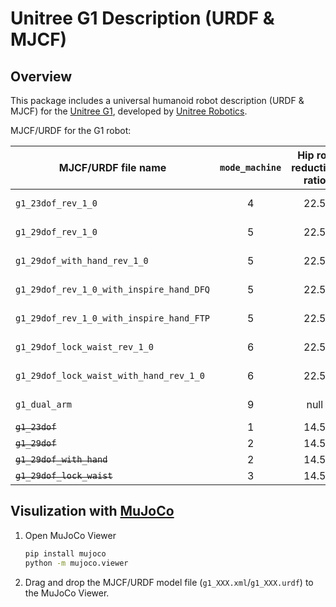 # Unitree G1 Description (URDF & MJCF)

## Overview

This package includes a universal humanoid robot description (URDF & MJCF) for the [Unitree G1](https://www.unitree.com/g1/), developed by [Unitree Robotics](https://www.unitree.com/).

MJCF/URDF for the G1 robot:

| MJCF/URDF file name                      | `mode_machine` | Hip roll reduction ratio | Update status | dof#leg | dof#waist | dof#arm | dof#hand |
|------------------------------------------|:--------------:|:------------------------:|---------------|:-------:|:---------:|:-------:|:--------:|
| `g1_23dof_rev_1_0`                       |       4        |           22.5           | Up-to-date    |   6*2   |     1     |   5*2   |    0     |
| `g1_29dof_rev_1_0`                       |       5        |           22.5           | Up-to-date    |   6*2   |     3     |   7*2   |    0     |
| `g1_29dof_with_hand_rev_1_0`             |       5        |           22.5           | Up-to-date    |   6*2   |     3     |   7*2   |   7*2    |
| `g1_29dof_rev_1_0_with_inspire_hand_DFQ` |       5        |           22.5           | Up-to-date    |   6*2   |     3     |   7*2   |   12*2   |
| `g1_29dof_rev_1_0_with_inspire_hand_FTP` |       5        |           22.5           | Up-to-date    |   6*2   |     3     |   7*2   |   12*2   |
| `g1_29dof_lock_waist_rev_1_0`            |       6        |           22.5           | Up-to-date    |   6*2   |     1     |   7*2   |    0     |
| `g1_29dof_lock_waist_with_hand_rev_1_0`  |       6        |           22.5           | Up-to-date    |   6*2   |     1     |   7*2   |   7*2    |
| `g1_dual_arm`                            |       9        |           null           | Up-to-date    |    0    |     0     |   7*2   |    0     |
| ~~`g1_23dof`~~                           |       1        |           14.5           | Deprecated    |   6*2   |     1     |   5*2   |    0     |
| ~~`g1_29dof`~~                           |       2        |           14.5           | Deprecated    |   6*2   |     3     |   7*2   |    0     |
| ~~`g1_29dof_with_hand`~~                 |       2        |           14.5           | Deprecated    |   6*2   |     3     |   7*2   |   7*2    |
| ~~`g1_29dof_lock_waist`~~                |       3        |           14.5           | Deprecated    |   6*2   |     1     |   7*2   |    0     |

## Visulization with [MuJoCo](https://github.com/google-deepmind/mujoco)

1. Open MuJoCo Viewer

   ```bash
   pip install mujoco
   python -m mujoco.viewer
   ```

2. Drag and drop the MJCF/URDF model file (`g1_XXX.xml`/`g1_XXX.urdf`) to the MuJoCo Viewer.
